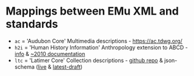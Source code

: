 # Mappings between EMu XML and standards

- `ac` = 'Audubon Core' Multimedia descriptions - https://ac.tdwg.org/
- `h2i` = 'Human History Information' Anthropology extension to ABCD - [info](https://www.slideserve.com/cooper/an-anthropology-extension-for-the-abcd-schema) & [~2010 documentation](https://web.archive.org/web/20100719181713/eim.metapath.org/HHI/hhi.xsd.html)
- `ltc` = 'Latimer Core' Collection descriptions - [github repo](https://github.com/tdwg/cd) & json-schema ([live](https://github.com/tdwg/cd/tree/master/standard/json-schema) & [latest-draft](https://github.com/tdwg/cd/tree/review/standard/json-schema/))
